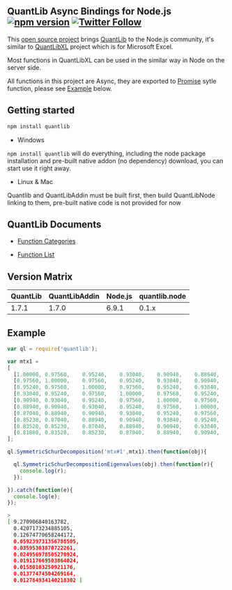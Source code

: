 ## QuantLib Async Bindings for Node.js [![npm version](https://badge.fury.io/js/quantlib.svg)](http://badge.fury.io/js/quantlib) [![Twitter Follow](https://img.shields.io/twitter/follow/quantlibnode.svg?style=social&maxAge=3600)](https://twitter.com/quantlibnode)

This [open source project](https://github.com/quantlibnode/quantlibnode) brings [QuantLib](http://quantlib.org/) to the Node.js community, it's similar to [QuantLibXL](http://quantlib.org/quantlibxl/) project which is for Microsoft Excel.

Most functions in QuantLibXL can be used in the similar way in Node on the server side.

All functions in this project are Async, they are exported to [Promise](https://www.promisejs.org/) sytle function, please see [Example](#example) below.


## Getting started

```sh
npm install quantlib
```

* Windows

`npm install quantlib` will do everything, including the node package installation and pre-built native addon (no dependency) download, you can start use it right away.

* Linux & Mac

Quantlib and QuantLibAddin must be built first, then build QuantLibNode linking to them, pre-built native code is not provided for now


## QuantLib Documents

* [Function Categories](http://quantlib.org/quantlibxl/categories.html)

* [Function List](http://quantlib.org/quantlibxl/allfunctions.html)

## Version Matrix

| QuantLib | QuantLibAddin | Node.js | quantlib.node |
| -------- | ------------- | ------- | ------------- |
|    1.7.1 |         1.7.0 |   6.9.1 |         0.1.x |

## Example

```js
var ql = require('quantlib');

var mtx1 =
[
  [1.00000,	0.97560,	0.95240,	0.93040,	0.90940,	0.88940,	0.87040,	0.85230,	0.83520,	0.81880],
  [0.97560,	1.00000,    0.97560,    0.95240,    0.93040,    0.90940,    0.88940,    0.87040,    0.85230,    0.83520],
  [0.95240,	0.97560,	1.00000,	0.97560,	0.95240,	0.93040,	0.90940,	0.88940,	0.87040,	0.85230],
  [0.93040,	0.95240,	0.97560,	1.00000,	0.97560,	0.95240,	0.93040,	0.90940,	0.88940,	0.87040],
  [0.90940,	0.93040,	0.95240,	0.97560,	1.00000,	0.97560,	0.95240,	0.93040,	0.90940,	0.88940],
  [0.88940,	0.90940,	0.93040,	0.95240,	0.97560,	1.00000,	0.97560,	0.95240,	0.93040,	0.90940],
  [0.87040,	0.88940,	0.90940,	0.93040,	0.95240,	0.97560,	1.00000,	0.97560,	0.95240,	0.93040],
  [0.85230,	0.87040,	0.88940,	0.90940,	0.93040,	0.95240,	0.97560,	1.00000,	0.97560,	0.95240],
  [0.83520,	0.85230,	0.87040,	0.88940,	0.90940,	0.93040,	0.95240,	0.97560,	1.00000,	0.97560],
  [0.81880,	0.83520,	0.85230,	0.87040,	0.88940,	0.90940,	0.93040,	0.95240,	0.97560,	1.00000]
];

ql.SymmetricSchurDecomposition('mtx#1',mtx1).then(function(obj){

  ql.SymmetricSchurDecompositionEigenvalues(obj).then(function(r){
    console.log(r);
  });

}).catch(function(e){
  console.log(e);
});

```

```sh
>
[ 9.270906840163782,
  0.4207173234885105,
  0.12674770658244172,
  0.059239731356788505,
  0.03595303870722261,
  0.024956978505270924,
  0.019117669503864024,
  0.01580103250921176,
  0.01377474504269164,
  0.012784934140218302 ]
```
